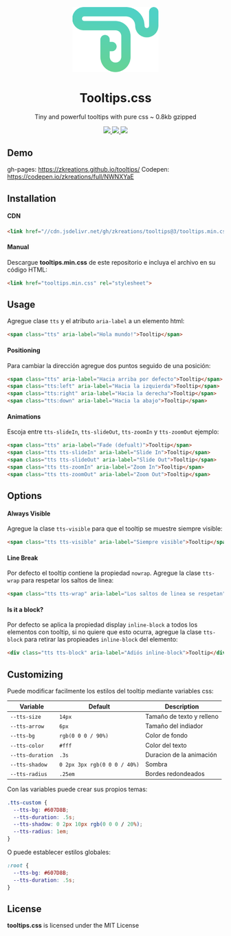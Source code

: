 <div align="center">
  <img src="/static/tts-logo.svg?sanitize=true" width="200" alt="Canvas.xml Logo">
  <h1>Tooltips.css</h1>
  <p>Tiny and powerful tooltips with pure css ~ 0.8kb gzipped</p>
  
  <a href="https://www.jsdelivr.com/package/gh/zkreations/tooltips">
    <img src="https://img.shields.io/jsdelivr/gh/hm/zkreations/tooltips?color=D69E2E&style=for-the-badge"/>
  </a>
  <a href="https://github.com/zkreations/tooltips/releases/">
    <img src="https://img.shields.io/github/v/release/zkreations/tooltips?color=68D391&style=for-the-badge"/>
  </a>
  <a href="./LICENSE">
    <img src="https://img.shields.io/github/license/zkreations/tooltips?color=4FD1C5&style=for-the-badge"/>
  </a>
</div>

## Demo

gh-pages: https://zkreations.github.io/tooltips/
Codepen: https://codepen.io/zkreations/full/NWNXYaE

## Installation

#### CDN

```html
<link href="//cdn.jsdelivr.net/gh/zkreations/tooltips@3/tooltips.min.css" rel="stylesheet">
```

#### Manual
Descargue **tooltips.min.css** de este repositorio e incluya el archivo en su código HTML:

```html
<link href="tooltips.min.css" rel="stylesheet">
```

## Usage

Agregue clase `tts` y el atributo `aria-label` a un elemento html:

```html
<span class="tts" aria-label="Hola mundo!">Tooltip</span>
```
#### Positioning

Para cambiar la dirección agregue dos puntos seguido de una posición:

```html
<span class="tts" aria-label="Hacia arriba por defecto">Tooltip</span>
<span class="tts:left" aria-label="Hacia la izquierda">Tooltip</span>
<span class="tts:right" aria-label="Hacia la derecha">Tooltip</span>
<span class="tts:down" aria-label="Hacia la abajo">Tooltip</span>
```

#### Animations

Escoja entre `tts-slideIn`, `tts-slideOut`, `tts-zoomIn` y `tts-zoomOut` ejemplo:

```html
<span class="tts" aria-label="Fade (defualt)">Tooltip</span>
<span class="tts tts-slideIn" aria-label="Slide In">Tooltip</span>
<span class="tts tts-slideOut" aria-label="Slide Out">Tooltip</span>
<span class="tts tts-zoomIn" aria-label="Zoom In">Tooltip</span>
<span class="tts tts-zoomOut" aria-label="Zoom Out">Tooltip</span>
```

## Options

#### Always Visible
Agregue la clase `tts-visible` para que el tooltip se muestre siempre visible:

```html
<span class="tts tts-visible" aria-label="Siempre visible">Tooltip</span>
```

#### Line Break
Por defecto el tooltip contiene la propiedad `nowrap`. Agregue la clase `tts-wrap` para respetar los saltos de linea:

```html
<span class="tts tts-wrap" aria-label="Los saltos de linea se respetan">Tooltip</span>
```

#### Is it a block?
Por defecto se aplica la propiedad display `inline-block` a todos los elementos con tooltip, si no quiere que esto ocurra, agregue la clase `tts-block` para retirar las propieades `inline-block` del elemento:

```html
<div class="tts tts-block" aria-label="Adiós inline-block">Tooltip</div>
```

## Customizing  

Puede modificar facilmente los estilos del tooltip mediante variables css:


| Variable                | Default   | Description                   |
| ----------------------- | ----------| ----------------------------- |
| `--tts-size`            | `14px`    | Tamaño de texto y relleno |
| `--tts-arrow`           | `6px`     | Tamaño del indiador |
| `--tts-bg`              | `rgb(0 0 0 / 90%)`     | Color de fondo |
| `--tts-color`           | `#fff`     | Color del texto |
| `--tts-duration`        | `.3s`     | Duracion de la animación |
| `--tts-shadow`          | `0 2px 3px rgb(0 0 0 / 40%)`     | Sombra |
| `--tts-radius`          | `.25em`     | Bordes redondeados |

Con las variables puede crear sus propios temas:

```css
.tts-custom {
  --tts-bg: #607D8B;
  --tts-duration: .5s;
  --tts-shadow: 0 2px 10px rgb(0 0 0 / 20%);
  --tts-radius: 1em;
}
```

O puede establecer estilos globales:

```css
:root {
  --tts-bg: #607D8B;
  --tts-duration: .5s;
}
```

## License

**tooltips.css** is licensed under the MIT License

